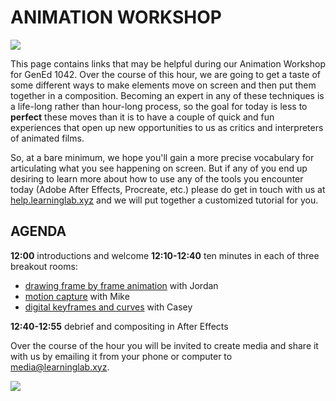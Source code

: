 # ANIMATION WORKSHOP #
![](https://media.giphy.com/media/C89BpArweV6DxLNz5m/giphy.gif)

This page contains links that may be helpful during our Animation Workshop for GenEd 1042. Over the course of this hour, we are going to get a taste of some different ways to make elements move on screen and then put them together in a composition. Becoming an expert in any of these techniques is a life-long rather than hour-long process, so the goal for today is less to **perfect** these moves than it is to have a couple of quick and fun experiences that open up new opportunities to us as critics and interpreters of animated films. 

So, at a bare minimum, we hope you'll gain a more precise vocabulary for articulating what you see happening on screen. But if any of you end up desiring to learn more about how to use any of the tools you encounter today (Adobe After Effects, Procreate, etc.) please do get in touch with us at [help.learninglab.xyz](https://help.learninglab.xyz) and we will put together a customized tutorial for you.

## AGENDA ##

**12:00** introductions and welcome
**12:10-12:40** ten minutes in each of three breakout rooms:

* [drawing frame by frame animation](https://resources.learninglab.xyz/simple/projects/gened1042/hand-drawn-frame-by-frame) with Jordan
* [motion capture](https://resources.learninglab.xyz/simple/projects/gened1042/motion-capture) with Mike
* [digital keyframes and curves](https://resources.learninglab.xyz/simple/projects/gened1042/keyframes-and-curves) with Casey

**12:40-12:55** debrief and compositing in After Effects

Over the course of the hour you will be invited to create media and share it with us by emailing it from your phone or computer to [media@learninglab.xyz](mailto:media@learninglab.xyz).

![](https://media.giphy.com/media/wUCgLRvDdtWs8/giphy.gif)